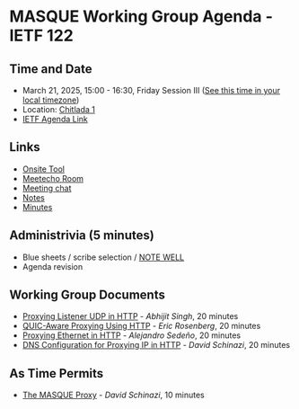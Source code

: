# MASQUE Working Group Agenda - IETF 122

## Time and Date

* March 21, 2025, 15:00 - 16:30, Friday Session III ([See this time in your local timezone](https://www.timeanddate.com/worldclock/fixedtime.html?msg=MASQUE+at+IETF+122&iso=20250321T15&p1=28&ah=1&am=30))
* Location: [Chitlada 1](https://datatracker.ietf.org/meeting/122/floor-plan?room=chitlada-1)
* [IETF Agenda Link](https://datatracker.ietf.org/meeting/122/agenda/?show=masque)

## Links

* [Onsite Tool](https://meetings.conf.meetecho.com/onsite122/?group=masque&short=masque&item=1)
* [Meetecho Room](https://meetings.conf.meetecho.com/ietf122/?group=masque&short=masque&item=1)
* [Meeting chat](https://zulip.ietf.org/#narrow/stream/masque)
* [Notes](https://notes.ietf.org/notes-ietf-122-masque)
* [Minutes](https://datatracker.ietf.org/doc/minutes-122-masque/)

## Administrivia (5 minutes)

* Blue sheets / scribe selection / [NOTE WELL](https://www.ietf.org/about/note-well.html)
* Agenda revision

## Working Group Documents

- [Proxying Listener UDP in HTTP](https://datatracker.ietf.org/doc/draft-ietf-masque-connect-udp-listen/) - _Abhijit Singh_, 20 minutes
- [QUIC-Aware Proxying Using HTTP](https://datatracker.ietf.org/doc/draft-ietf-masque-quic-proxy/) - _Eric Rosenberg_, 20 minutes
- [Proxying Ethernet in HTTP](https://datatracker.ietf.org/doc/draft-ietf-masque-connect-ethernet/) - _Alejandro Sedeño_, 20 minutes
- [DNS Configuration for Proxying IP in HTTP](https://datatracker.ietf.org/doc/draft-ietf-masque-connect-ip-dns/) - _David Schinazi_, 20 minutes

## As Time Permits

- [The MASQUE Proxy](https://datatracker.ietf.org/doc/draft-schinazi-masque-proxy/) - _David Schinazi_, 10 minutes